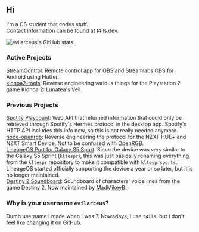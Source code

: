 ## Hi
I'm a CS student that codes stuff.<br>
Contact information can be found at [t4ils.dev](https://t4ils.dev).

![evilarceus's GitHub stats](https://github-readme-stats.vercel.app/api?username=evilarceus&show_icons=true&title_color=2196F3&bg_color=212121&text_color=FAFAFA&hide_border=true)

### Active Projects
[StreamControl](https://play.google.com/store/apps/details?id=dev.t4ils.obs_remote): Remote control app for OBS and Streamlabs OBS for Android using Flutter.<br>
[klonoa2-tools](https://github.com/evilarceus/klonoa2-tools): Reverse engineering various things for the Playstation 2 game Klonoa 2: Lunatea's Veil.

### Previous Projects
[Spotify Playcount](https://github.com/evilarceus/sp-playcount-librespot): Web API that returned information that could only be retrieved through Spotify's Hermes protocol in the desktop app. Spotify's HTTP API includes this info now, so this is not really needed anymore.<br>
[node-openrgb](https://github.com/evilarceus/node-openrgb): Reverse engineering the protocol for the NZXT HUE+ and NZXT Smart Device. Not to be confused with [OpenRGB](https://gitlab.com/CalcProgrammer1/OpenRGB).<br>
[LineageOS Port for Galaxy S5 Sport](https://github.com/evilarceus/android_device_samsung_kltesprsports): Since the device was very similar to the Galaxy S5 Sprint (`kltespr`), this was just basically renaming everything from the `kltespr` repository to make it compatible with `kltesprsports`. LineageOS started officially supporting the device a year or so later, but it is no longer maintained.<br>
[Destiny 2 Soundboard](https://github.com/evilarceus/Destiny2-Soundboard): Soundboard of characters' voice lines from the game Destiny 2. Now maintained by [MadMikeyB](https://github.com/MadMikeyB/Destiny2-Soundboard).


### Why is your username `evilarceus`?
Dumb username I made when I was 7. Nowadays, I use `t4ils`, but I don't feel like changing it on GitHub.
